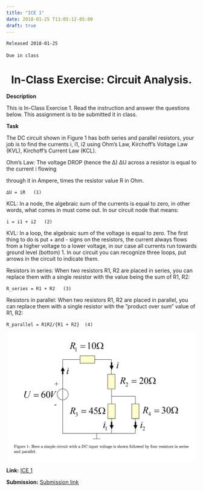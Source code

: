 ```yaml
---
title: "ICE 1"
date: 2018-01-25 T13:05:12-05:00
draft: true
---
```

```
Released 2018-01-25

Due in class
```


<h1 align="center"> In-Class Exercise: Circuit Analysis. </h1>


__**Description**__

This is In-Class Exercise 1. Read the instruction and answer the questions below. This assignment is to be submitted it in class.


__**Task**__

The DC circuit shown in Figure 1 has both series and parallel resistors, your job is to find the currents i, i1, i2 using Ohm’s Law, Kirchoff’s Voltage Law (KVL), Kirchoff’s Current Law (KCL).

Ohm’s Law: The voltage DROP (hence the ∆) ∆U across a resistor is equal to the current i flowing

through it in Ampere, times the resistor value R in Ohm.
```
∆U = iR   (1)
```

KCL: In a node, the algebraic sum of the currents is equal to zero, in other words, what comes in must come out. In our circuit node that means:

```
i = i1 + i2   (2)
```

KVL: In a loop, the algebraic sum of the voltage is equal to zero. The first thing to do is put + and - signs on the resistors, the current always flows from a higher voltage to a lower voltage, in our case all currents run towards ground level (bottom) 1. In our circuit you can recognize three loops, put arrows in the circuit to indicate them.

Resistors in series: When two resistors R1, R2 are placed in series, you can replace them with a single resistor with the value being the sum of R1, R2:

```
R_series = R1 + R2   (3)
```

Resistors in parallel: When two resistors R1, R2 are placed in parallel, you can replace them with a single resistor with the ”product over sum” value of R1, R2:

```
R_parallel = R1R2/{R1 + R2}  (4)
```
![circuit](https://github.com/ABE425/ABE425/blob/ICES/content/ices/photo/circuit1.png)


**Link:** [ICE 1](https://github.com/ABE425/data/blob/lia/ICE/ICE_CircuitAnalysis.pdf)

**Submission:** [Submission link](?)
